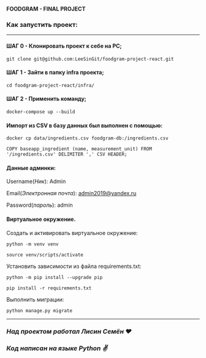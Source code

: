 **FOODGRAM - FINAL PROJECT**

### Как запустить проект:

---

#### ШАГ 0 - Клонировать проект к себе на PC;

```
git clone git@github.com:LeeSinGit/foodgram-project-react.git
```

#### ШАГ 1 - Зайти в папку infra проекта;

```
cd foodgram-project-react/infra/
```

#### ШАГ 2 - Применить команду;

```
docker-compose up --build
```

#### Импорт из CSV в базу данных был выполнен с помощью:

```
docker cp data/ingredients.csv foodgram-db:/ingredients.csv
```

```
COPY baseapp_ingredient (name, measurement_unit) FROM '/ingredients.csv' DELIMITER ',' CSV HEADER;
```

#### Данные админки:

Username(*Ник*): Admin

Email(*Электронная почта*): admin2019@yandex.ru

Password(*пароль*): admin

#### Виртуальное окружение.

Cоздать и активировать виртуальное окружение:

```
python -m venv venv
```

```
source venv/scripts/activate
```

Установить зависимости из файла requirements.txt:

```
python -m pip install --upgrade pip
```

```
pip install -r requirements.txt
```

Выполнить миграции:

```
python manage.py migrate
```

---

### *Над проектом работал Лисин Семён ❤️*

### *Код написан на языке Python ✌️*
